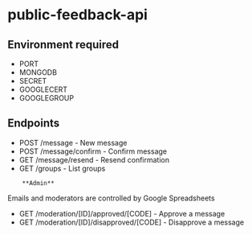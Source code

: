 # public-feedback-api

## Environment required

* PORT
* MONGODB
* SECRET
* GOOGLECERT
* GOOGLEGROUP

## Endpoints

* POST /message - New message
* POST /message/confirm - Confirm message
* GET /message/resend - Resend confirmation
* GET /groups - List groups

```
    **Admin**
```
Emails and moderators are controlled by Google Spreadsheets
* GET /moderation/[ID]/approved/[CODE] - Approve a message
* GET /moderation/[ID]/disapproved/[CODE] - Disapprove a message